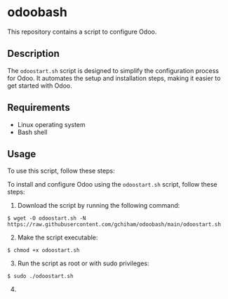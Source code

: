 # odoobash

This repository contains a script to configure Odoo.

## Description

The `odoostart.sh` script is designed to simplify the configuration process for Odoo. It automates the setup and installation steps, making it easier to get started with Odoo.

## Requirements

- Linux operating system
- Bash shell
  
## Usage

To use this script, follow these steps:

To install and configure Odoo using the `odoostart.sh` script, follow these steps:

1. Download the script by running the following command:
```
$ wget -O odoostart.sh -N https://raw.githubusercontent.com/gchiham/odoobash/main/odoostart.sh
```

2. Make the script executable:
```
$ chmod +x odoostart.sh
```

3. Run the script as root or with sudo privileges:
```
$ sudo ./odoostart.sh
```
4. 









